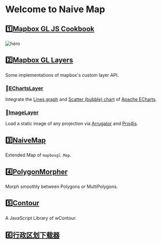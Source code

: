 # Welcome to Naive Map


## 1️⃣[Mapbox GL JS Cookbook](https://huanglii.github.io/mapbox-gl-js-cookbook/)

![hero](https://huanglii.github.io/mapbox-gl-js-cookbook/assets/images/hero.png)

## 2️⃣[Mapbox GL Layers](https://github.com/naivemap/mapbox-gl-layers)

Some implementations of mapbox's custom layer API.

### 🔸[EChartsLayer](https://github.com/naivemap/mapbox-gl-layers/blob/main/packages/mapbox-gl-echarts-layer/README.md)

Integrate the [Lines graph](https://echarts.apache.org/zh/option.html#series-lines) and [Scatter (bubble) chart](https://echarts.apache.org/zh/option.html#series-scatter) of [Apache ECharts](https://echarts.apache.org/zh/index.html).

### 🔸[ImageLayer](https://github.com/naivemap/mapbox-gl-layers/blob/main/packages/mapbox-gl-image-layer/README.md)

Load a static image of any projection via [Arrugator](https://gitlab.com/IvanSanchez/arrugator) and [Proj4js](https://github.com/proj4js/proj4js).

## 3️⃣[NaiveMap](https://github.com/naivemap/mapbox-gl-naive-map)

Extended Map of `mapboxgl.Map`.

## 4️⃣[PolygonMorpher](https://github.com/naivemap/mapbox-gl-polygon-morpher)

Morph smoothly between Polygons or MultiPolygons.

## 5️⃣[Contour](https://github.com/huanglii/wcontour-js)

A JavaScript Library of wContour.

## 6️⃣[行政区划下载器](https://huanglii.github.io/admin-cn-downloader/)

